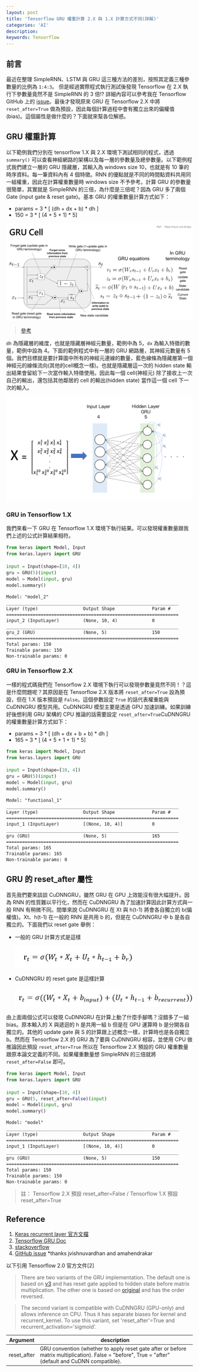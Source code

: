 ```yaml
---
layout: post
title: 'Tensorflow GRU 權重計算 2.X 與 1.X 計算方式不同(詳解)'
categories: 'AI'
description:
keywords: Tensorflow
---
```


## 前言
最近在整理 SimpleRNN、LSTM 與 GRU 這三種方法的差別，按照其定義三種參數量的比例為 `1:4:3`。 但是經過實際程式執行測試後發現 Tensorflow 在 2.X 執行下參數量竟然不是 SimpleRNN 的 3 倍!? 詳細內容可以參考我在 Tensorflow GitHub 上的 [issue](https://github.com/tensorflow/tensorflow/issues/43960)。最後才發現原來 GRU 在 Tensorflow 2.X 中將 `reset_after=True` 做為預設，因此每個計算過程中會有獨立出來的偏權值(bias)。這個屬性是做什麼的？下面就來幫各位解惑。

## GRU 權重計算
以下範例我們分別在 tensorflow 1.X 與 2.X 環境下測試相同的程式，透過 `summary()` 可以查看神經網路的架構以及每一層的參數量及總參數量。以下範例程式我們建立一層的 GRU 隱藏層，其輸入為 windows size 10，也就是有 10 筆的時序資料。每一筆資料內有 4 個特徵。RNN 的優點就是不同的時間點資料共用同一組權重，因此在計算權重數量時 windows size 不予參考。計算 GRU 的參數量很簡單，其實就是 SimpleRNN 的三倍，為什麼是三倍呢？因為 GRU 多了兩個 Gate (input gate & reset gate)。基本 GRU 的權重數量計算方式如下：

- params = 3 * [ (dh + dx + b) * dh ]
- 150 = 3 * [ (4 + 5 + 1) * 5]

![](/images/posts/AI/2020/img1091024-1.png)

> [參考](https://reurl.cc/bR2NjM)

`dh` 為隱藏層的維度，也就是隱藏層神經元數量，範例中為 5，`dx` 為輸入特徵的數量，範例中設為 4。下面的範例程式中有一層的 GRU 網路層，其神經元數量有 5 個。我們目標就是要計算圖中所有的神經元連線的數量，藍色線條為隱藏層第一個神經元的線條流向(其他的cell概念一樣)。也就是隱藏層這一次的 hidden state 輸出結果會留給下一次當作輸入特徵使用。因此每一個 cell(神經元) 除了接收上一次自己的輸出，還包括其他鄰居的 cell 的輸出(hidden state) 當作這一個 cell 下一次的輸入。

![](/images/posts/AI/2020/img1091024-2.png)


### GRU in Tensorflow 1.X
我們來看一下 GRU 在 Tensorflow 1.X 環境下執行結果。可以發現權重數量跟我們上述的公式計算結果相符。

```py
from keras import Model, Input
from keras.layers import GRU

input = Input(shape=[10, 4])
gru = GRU(5)(input)
model = Model(input, gru)
model.summary()
```
```
Model: "model_2"
_________________________________________________________________
Layer (type)                 Output Shape              Param #   
=================================================================
input_2 (InputLayer)         (None, 10, 4)             0         
_________________________________________________________________
gru_2 (GRU)                  (None, 5)                 150       
=================================================================
Total params: 150
Trainable params: 150
Non-trainable params: 0
```

### GRU in Tensorflow 2.X
一樣的程式碼我們在 Tensorflow 2.X 環境下執行可以發現參數量竟然不同！？這是什麼問題呢？其原因是在 Tensorflow 2.X 版本將 `reset_after=True` 設為預設，但在 1.X 版本預設是 `False`。這個參數設定 `True` 的話代表權重能與 CuDNNGRU 模型共用。CuDNNGRU 模型主要是透過 GPU 加速訓練。如果訓練好後想利用 GRU 架構的 CPU 推論的話需要設定 `reset_after=True`CuDNNGRU 的權重數量計算方式如下：

- params = 3 * [ (dh + dx + b + b) * dh ]
- 165 = 3 * [ (4 + 5 + 1 + 1) * 5]

```py
from keras import Model, Input
from keras.layers import GRU

input = Input(shape=[10, 4])
gru = GRU(5)(input)
model = Model(input, gru)
model.summary()
```

```
Model: "functional_1"
_________________________________________________________________
Layer (type)                 Output Shape              Param #   
=================================================================
input_1 (InputLayer)         [(None, 10, 4)]           0         
_________________________________________________________________
gru (GRU)                    (None, 5)                 165       
=================================================================
Total params: 165
Trainable params: 165
Non-trainable params: 0
```

## GRU 的 reset_after 屬性
首先我們要來談談 CuDNNGRU，雖然 GRU 在 GPU 上效能沒有很大幅提升。因為 RNN 的性質難以平行化，然而在 CuDNNGRU 為了加速計算因此計算方式與一般 RNN 有稍微不同。間單來說 CuDNNGRU 在 Xt 與 h(t-1) 將會各自獨立的 b(偏權值)。Xt、h(t-1) 在一般的 RNN 是共用 b 的，但是在 CuDNNGRU 中 b 是各自獨立的。下面我們以 reset gate 舉例：

- 一般的 GRU 計算方式是這樣

    ![](/images/posts/AI/2020/img1091024-3.jpg)

- CuDNNGRU 的 reset gate 是這樣計算

    ![](/images/posts/AI/2020/img1091024-4.jpg)

由上面兩個公式可以發現 CuDNNGRU 在計算上動了什麼手腳嗎？沒錯多了一組 bias。原本輸入的 X 與遞迴的 h 是共用一組 b 但是在 GPU 運算時 b 是分開各自獨立的。其他的 update gate 與 S 的計算跟上述概念一樣，計算時也是各自獨立 b。然而在 Tensorflow 2.X 的 GRU 為了要與 CuDNNGRU 相容，並使用 CPU 做推論因此預設 `reset_after=True` 所以在 Tensorflow 2.X 預設的 GRU 權重數量跟原本論文定義的不同。如果權重數量想 SimpleRNN 的三倍就將 `reset_after=False` 即可。

```py
from keras import Model, Input
from keras.layers import GRU

input = Input(shape=[10, 4])
gru = GRU(5, reset_after=False)(input)
model = Model(input, gru)
model.summary()
```

```
Model: "model"
_________________________________________________________________
Layer (type)                 Output Shape              Param #   
=================================================================
input_1 (InputLayer)         [(None, 10, 4)]           0         
_________________________________________________________________
gru (GRU)                    (None, 5)                 150       
=================================================================
Total params: 150
Trainable params: 150
Non-trainable params: 0
```

> 註： Tensorflow 2.X 預設 reset_after=False / Tensorflow 1.X 預設 reset_after=True

## Reference
1. [Keras recurrent layer 官方文檔](https://keras.io/zh/layers/recurrent/)
2. [Tensorflow GRU Doc](https://www.tensorflow.org/api_docs/python/tf/keras/layers/GRU)
3. [stackoverflow](https://stackoverflow.com/questions/57318930/calculating-the-number-of-parameters-of-a-gru-layer-keras#:~:text=As%20you%20can%20see%2C%20the,*%202%20%3D%209600%20in%20tensorflow2%20.)
4. [GitHub issue](https://github.com/tensorflow/tensorflow/issues/43960) *thanks jvishnuvardhan and amahendrakar

以下引用 Tensorflow 2.0 官方文件[2]
> There are two variants of the GRU implementation. The default one is based on [v3](https://arxiv.org/abs/1406.1078v3) and has reset gate applied to hidden state before matrix multiplication. The other one is based on [original](https://arxiv.org/abs/1406.1078v1) and has the order reversed.

> The second variant is compatible with CuDNNGRU (GPU-only) and allows inference on CPU. Thus it has separate biases for kernel and recurrent_kernel. To use this variant, set 'reset_after'=True and recurrent_activation='sigmoid'.

| Argument      | description                                                                                                                                          |
|----------------|------------------------------------------------------------------------------------------------------------------------------------------------------|
| reset_after | GRU convention (whether to apply reset gate after or before matrix multiplication). False = "before", True = "after" (default and CuDNN compatible). |
